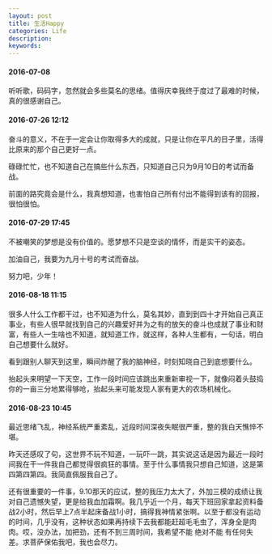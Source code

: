 ```yaml
---
layout: post
title: 生活Happy
categories: Life
description: 
keywords: 
---
```


#### 2016-07-08

听听歌，码码字，忽然就会多些莫名的思绪。值得庆幸我终于度过了最难的时候，真的很感谢自己。

#### 2016-07-26 12:12

奋斗的意义，不在于一定会让你取得多大的成就，只是让你在平凡的日子里，活得比原来的那个自己更好一点。

碌碌忙忙，也不知道自己在搞些什么东西，只知道自己只为9月10日的考试而备战。

前面的路究竟会是什么，我真想知道，也害怕自己所有付出不能得到该有的回报，很怕很怕。

#### 2016-07-29 17:45

不被嘲笑的梦想是没有价值的。愿梦想不只是空谈的情怀，而是实干的姿态。

加油自己，我要为九月十号的考试而奋战。

努力吧，少年！

#### 2016-08-18 11:15

很多人什么工作都干过，也不知道为什么，莫名其妙，直到到四十才开始自己真正事业，有些人很早就找到自己的兴趣爱好并为之有的放矢的奋斗也成就了事业和财富，有些人一生啥也不知道，就知道工作，就这样，各种人生都有，一句话，明白自己想要什么就好。

看到跟别人聊天到这里，瞬间炸醒了我的脑神经，时刻知晓自己到底想要什么。

抬起头来明望一下天空，工作一段时间应该跳出来重新审视一下，就像闷着头鼓捣你的一亩三分地累得够呛，抬起头来可能发现人家有更大的农场机械化。

#### 2016-08-23 10:45

最近思绪飞乱，神经系统严重紊乱，近段时间深夜失眠很严重，整的我白天憔悴不堪。

昨天还感叹了句，这世界不玩不知道，一玩吓一跳，其实说这话是因为最近一段时间我在干一件我自己都觉得很疯狂的事情。至于什么事情我只想自己知道，这是第四第四第四。我简直佩服我自己了。

还有很重要的一件事，9.10那天的应试，整的我压力太大了，外加三模的成绩让我对自己遗憾失望，更是给我血加霜啊。我几乎近一个月，每天下班回家拿起资料备战2小时，然后早上7点半起床备战1小时，搞得我神情紧张啊。以至于都没有运动的时间，几乎没有，这种状态如果再持续下去我都能赶超毛毛虫了，浑身全是肉肉。哎，没办法，加把劲，还有不到三周时间，我希望不能 绝对不能 有任何失差。求菩萨保佑我吧，我也会尽力。
